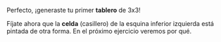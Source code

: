 Perfecto, ¡generaste tu primer **tablero** de 3x3!

Fíjate ahora que la **celda** (casillero) de la esquina inferior izquierda está pintada de otra forma. En el próximo ejercicio veremos por qué.